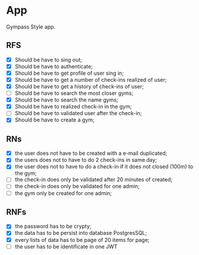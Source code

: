 # App

Gympass Style app.

## RFS

- [x] Should be have to sing out;
- [x] Should be have to authenticate;
- [x] Should be have to get profile of user sing in;
- [x] Should be have to get a number of check-ins realized of user;
- [x] Should be have to get a history of check-ins of user;
- [ ] Should be have to search the most closer gyms;
- [x] Should be have to search the name gyms;
- [x] Should be have to realized check-in in the gym;
- [ ] Should be have to validated user after the check-in;
- [x] Should be have to create a gym;

## RNs

- [x] the user does not have to be created with a e-mail duplicated;
- [x] the users does not to have to do 2 check-ins in same day;
- [X] the user does not to have to do a check-in if it does not closed (100m) to the gym;
- [ ] the check-in does only be validated after 20 minutes of created;
- [ ] the check-in does only be validated for one admin;
- [ ] the gym only be created for one admin;

## RNFs

- [x] the password has to be crypty;
- [x] the data has to be persist into database PostgresSQL;
- [x] every lists of data has to be page of 20 items for page;
- [ ] the user has to be identificate in one JWT
